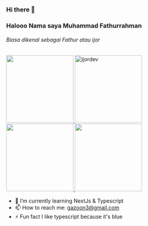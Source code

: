 ### Hi there 👋

### Halooo Nama saya Muhammad Fathurrahman
###### Biasa dikenal sebagai Fathur atau ijor
<!--
**fathrahh/fathrahh** is a ✨ _special_ ✨ repository because its `README.md` (this file) appears on your GitHub profile.

Here are some ideas to get you started:

- 🔭 I’m currently working on ...
- 👯 I’m looking to collaborate on ...
- 🤔 I’m looking for help with ...
- 💬 Ask me about ...
- 😄 Pronouns: ...
-->

<a href="https://github.com/fathrahh">
  <img height="180em" src="https://github-readme-stats-eight-theta.vercel.app/api?username=fathrahh&show_icons=true&theme=algolia&include_all_commits=true&count_private=true"/>
  <img height="180em" src="https://github-readme-streak-stats.herokuapp.com/?user=fathrahh&theme=algolia" alt="ijordev" />
  <img height="180em" src="https://github-readme-stats-eight-theta.vercel.app/api/top-langs/?username=fathrahh&layout=compact&langs_count=8&theme=algolia"/>
  <img height="180em" src="https://github-readme-stats.vercel.app/api/wakatime?username=ijordev&theme=algolia"/>
</a>

- 🌱 I’m currently learning NextJs & Typescript
- 📫 How to reach me: gazoon3@gmail.com
- ⚡ Fun fact I like typescript because it's blue

